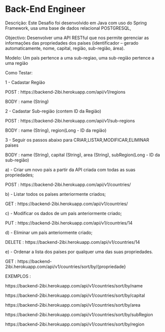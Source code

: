 # Back-End Engineer

<p>Descrição: Este Desafio foi desenvolvido em Java com uso do Spring Framework, usa uma base de dados relacional POSTGRESQL,

<p>Objectivo: Desenvolver uma API RESTful que nos permite gerenciar as informações das propriedades dos países (identificador – gerado automaticamente, nome, capital, região, sub-região, área).

<p>Modelo: Um país pertence a uma sub-regiao, uma sub-região pertence a uma região

Como Testar:
<p>1 - Cadastar Região
<p> POST : https://backend-2ibi.herokuapp.com/api/v1/regions
<p> BODY :  name (String)
  
<p>2 - Cadastar Sub-região (contem ID da Região)
<p> POST : https://backend-2ibi.herokuapp.com/api/v1/sub-regions
<p> BODY :  name (String), region(Long - ID da região)
  
<p>3 - Seguir os passos abaixo para CRIAR,LISTAR,MODIFICAR,ELIMINAR paises
<p> BODY :  name (String), capital (String), area (String), subRegion(Long - ID da sub-região) 

<p>
<p>a) - Criar um novo país a partir da API criada com todas as suas propriedades;
<p>POST : https://backend-2ibi.herokuapp.com/api/v1/countries/

<p>b) - Listar todos os países anteriormente criados;
<p>GET : https://backend-2ibi.herokuapp.com/api/v1/countries/

<p>c) - Modificar os dados de um país anteriormente criado;
<p>PUT : https://backend-2ibi.herokuapp.com/api/v1/countries/14

<p>d) - Eliminar um país anteriormente criado;
<p>DELETE : https://backend-2ibi.herokuapp.com/api/v1/countries/14

<p>e) - Ordenar a lista dos países por qualquer uma das suas propriedades.
<p>GET : https://backend-2ibi.herokuapp.com/api/v1/countries/sort/by/{propriedade}

<p>EXEMPLOS : 
<p>https://backend-2ibi.herokuapp.com/api/v1/countries/sort/by/name
<p>https://backend-2ibi.herokuapp.com/api/v1/countries/sort/by/capital
<p>https://backend-2ibi.herokuapp.com/api/v1/countries/sort/by/area
<p>https://backend-2ibi.herokuapp.com/api/v1/countries/sort/by/subRegion
<p>https://backend-2ibi.herokuapp.com/api/v1/countries/sort/by/region
